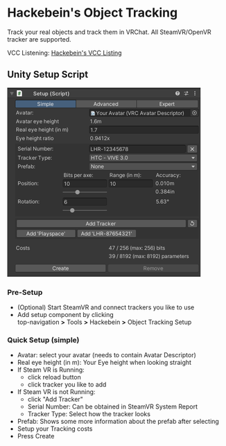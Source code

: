 # Hackebein's Object Tracking
Track your real objects and track them in VRChat. All SteamVR/OpenVR tracker are supported.

VCC Listening: [Hackebein's VCC Listing](https://hackebein.github.io/VCC-Listing/)

## Unity Setup Script
![Unity Setup Script](Docs/setup_script.png)

### Pre-Setup
* (Optional) Start SteamVR and connect trackers you like to use
* Add setup component by clicking<br>
  top-navigation **>** Tools **>** Hackebein **>** Object Tracking Setup

### Quick Setup (simple)
* Avatar: select your avatar (needs to contain Avatar Descriptor)
* Real eye height (in m): Your Eye height when looking straight
* If Steam VR is Running:
  * click reload button
  * click tracker you like to add
* If Steam VR is not Running:
  * click "Add Tracker"
  * Serial Number: Can be obtained in SteamVR System Report
  * Tracker Type: Select how the tracker looks
* Prefab: Shows some more information about the prefab after selecting
* Setup your Tracking costs
* Press Create